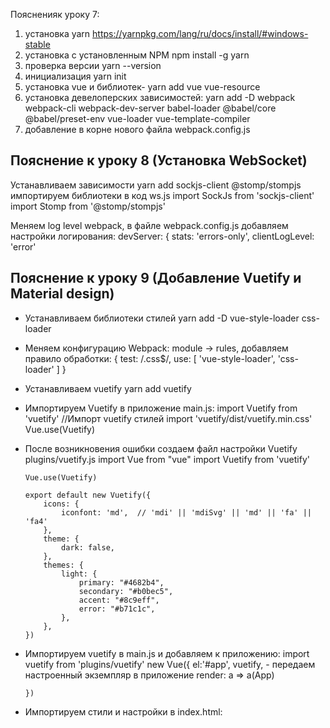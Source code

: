 Поясненияк уроку 7:
1. установка yarn https://yarnpkg.com/lang/ru/docs/install/#windows-stable
2. установка с установленным NPM npm install -g yarn
3. проверка версии yarn --version
4. инициализация yarn init
5. установка vue и библиотек-  yarn add vue vue-resource
6. установка девелоперских зависимостей: yarn add -D webpack webpack-cli webpack-dev-server babel-loader @babel/core @babel/preset-env vue-loader vue-template-compiler
7. добавление в корне нового файла webpack.config.js


## Пояснение к уроку 8 (Установка WebSocket)
 Устанавливаем зависимости yarn add sockjs-client @stomp/stompjs
 импортируем библиотеки в код ws.js
    import SockJs from 'sockjs-client'
    import Stomp from '@stomp/stompjs'
 
 Меняем log level webpack, в файле webpack.config.js  добавляем настройки логирования:
    devServer: {
         stats: 'errors-only',
         clientLogLevel: 'error'

## Пояснение к уроку 9 (Добавление Vuetify и Material design)
 - Устанавливаем библиотеки стилей 
    yarn add -D vue-style-loader css-loader
 - Меняем конфигурацию Webpack:
  module -> rules, добавляем правило обработки:
              {
                  test: /\.css$/,
                  use: [
                      'vue-style-loader',
                      'css-loader'
                  ]
              }
              
  - Устанавливаем vuetify
    yarn add vuetify  
  - Импортируем Vuetify в приложение
    main.js:
        import Vuetify from 'vuetify'
        //Импорт vuetify стилей
        import 'vuetify/dist/vuetify.min.css'
        Vue.use(Vuetify)
  - После возникновения ошибки создаем файл настройки Vuetify  plugins/vuetify.js
        import Vue from "vue"
        import Vuetify from 'vuetify'
        
        Vue.use(Vuetify)
        
        export default new Vuetify({
            icons: {
                iconfont: 'md',  // 'mdi' || 'mdiSvg' || 'md' || 'fa' || 'fa4'
            },
            theme: {
                dark: false,
            },
            themes: {
                light: {
                    primary: "#4682b4",
                    secondary: "#b0bec5",
                    accent: "#8c9eff",
                    error: "#b71c1c",
                },
            },
        })
  - Импортируем vuetify в main.js и добавляем к приложению:
        import vuetify from 'plugins/vuetify'
        new Vue({
            el:'#app',
            vuetify, - передаем настроенный экземпляр в приложение
            render: a => a(App)
        
        })          
  - Импортируем стили и настройки в index.html:
        <!--Импорт иконок и стилей для vuetify-->
        <link href="https://fonts.googleapis.com/css?family=Roboto:100,300,400,500,700,900" rel="stylesheet">
        <link href="https://cdn.jsdelivr.net/npm/@mdi/font@4.x/css/materialdesignicons.min.css" rel="stylesheet">
        <!--Настройка viewport для корректного отображения на мобильных устройствах-->
        <meta name="viewport" content="width=device-width, initial-scale=1, maximum-scale=1, user-scalable=no, minimal-ui">      
     
              
